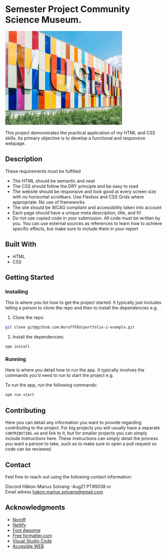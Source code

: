# Semester Project Community Science Museum.

<img src="https://github.com/hakon-marius/Museum-spring-22/blob/main/Image/scott-webb-102825.jpg" alt="Image" height="300">

This project demonstrates the practical application of my HTML and CSS skills. Its primary objective is to develop a functional and responsive webpage.

## Description

These requirements must be fulfilled

- The HTML should be semantic and neat
- The CSS should follow the DRY principle and be easy to read
- The website should be responsive and look good at every screen size with no horizontal scrollbars. Use Flexbox and CSS Grids where appropriate. No use of frameworks
- The site should be WCAG compliant and accessibility taken into account
- Each page should have a unique meta description, title, and h1
- Do not use copied code in your submission. All code must be written by you. You can use external sources as references to learn how to achieve specific effects, but make sure to include them in your report

## Built With
- HTML
- CSS

## Getting Started

### Installing

This is where you list how to get the project started. It typically just includes telling a person to clone the repo and then to install the dependencies e.g.

1. Clone the repo:

```bash
git clone git@github.com:NoroffFEU/portfolio-1-example.git
```

2. Install the dependencies:

```
npm install
```

### Running

Here is where you detail how to run the app. It typically involves the commands you'd need to run to start the project e.g.

To run the app, run the following commands:

```bash
npm run start
```

## Contributing

Here you can detail any information you want to provide regarding contributing to the project. For big projects you will usually have a separate `CONTRIBUTING.md` and link to it, but for smaller projects you can simply include instructions here. These instructions can simply detail the process you want a person to take, such as to make sure to open a pull request so code can be reviewed.

## Contact
Feel free to reach out using the following contact information:  

Discord Håkon-Marius Solvang -Aug21 PT#9038 or  
Email adress hakon.marius.solvang@gmail.com

## Acknowledgments  

* [Noroff](https://www.noroff.no/studier/fagskole/nettverk-it-sikkerhet?gclid=Cj0KCQjwmZejBhC_ARIsAGhCqndTNlhYI4B0Ge7Ua9g_TC4Ewe92ocpNh8a9DusiM8oxyfmKOWZTn1waAkfKEALw_wcB)
* [Netlify](https://www.netlify.com/)
* [Font Awsome](https://fontawesome.com/)
* [Free formatter.com](https://www.freeformatter.com/html-validator.html)
* [Visual Studio Code](https://code.visualstudio.com/)
* [Accesible WEB](https://accessibleweb.com/website-accessibility-checker/?page_url=https%3A%2F%2Fsnazzy-conkies-f91116.netlify.app%2F)

